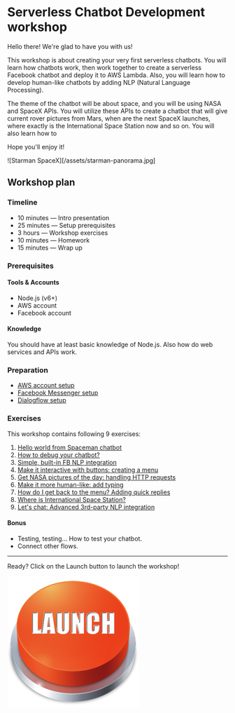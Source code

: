 # Serverless Chatbot Development workshop 

Hello there! We're glad to have you with us!

This workshop is about creating your very first serverless chatbots. You will learn how chatbots work, then work together to create a serverless Facebook chatbot and deploy it to AWS Lambda. Also, you will learn how to develop human-like chatbots by adding NLP (Natural Language Processing).

The theme of the chatbot will be about space, and you will be using NASA and SpaceX APIs.
You will utilize these APIs to create a chatbot that will give current rover pictures from Mars, when are the next SpaceX launches, where exactly is the International Space Station now and so on. You will also learn how to 

Hope you'll enjoy it!

![Starman SpaceX][/assets/starman-panorama.jpg]

## Workshop plan

### Timeline

- 10 minutes — Intro presentation 
- 25 minutes — Setup prerequisites
- 3 hours — Workshop exercises
- 10 minutes — Homework
- 15 minutes — Wrap up

### Prerequisites

#### Tools & Accounts

- Node.js (v6+)
- AWS account
- Facebook account

#### Knowledge

You should have at least basic knowledge of Node.js. Also how do web services and APIs work.

### Preparation

- [AWS account setup](preparation/AWS-setup.md)
- [Facebook Messenger setup](preparation/FB-setup.md)
- [Dialogflow setup](preparation/Dialogflow-setup.md)

### Exercises 

This workshop contains following 9 exercises:

1. [Hello world from Spaceman chatbot](exercises/exercise-01.md)
2. [How to debug your chatbot?](exercises/exercise-02.md)
3. [Simple, built-in FB NLP integration](exercises/exercise-03.md)
4. [Make it interactive with buttons: creating a menu](exercises/exercise-04.md)
5. [Get NASA pictures of the day: handling HTTP requests](exercises/exercise-05.md)
6. [Make it more human-like: add typing](exercises/exercise-05.md)
7. [How do I get back to the menu? Adding quick replies](exercises/exercise-06.md)
8. [Where is International Space Station?](exercises/exercise-07.md)
9. [Let's chat: Advanced 3rd-party NLP integration](exercises/exercise-09.md)

#### Bonus

- Testing, testing… How to test your chatbot.
- Connect other flows.

----

Ready? Click on the Launch button to launch the workshop!

[![Launch workshop](assets/launch.png)](preparation/AWS-setup.md)

